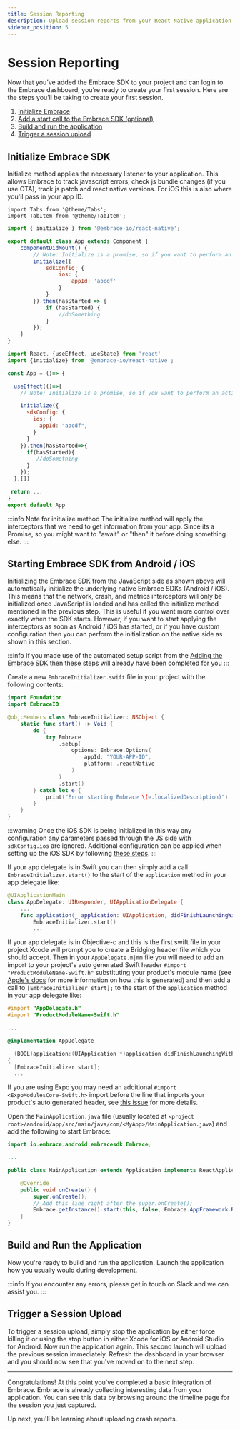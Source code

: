 ```yaml
---
title: Session Reporting
description: Upload session reports from your React Native application using the Embrace SDK
sidebar_position: 5
---
```


# Session Reporting

Now that you’ve added the Embrace SDK to your project and can login to the Embrace dashboard, you’re ready to create your first session.
Here are the steps you’ll be taking to create your first session.

1. [Initialize Embrace](/react-native/5x/integration/session-reporting#initialize-embrace-sdk)
1. [Add a start call to the Embrace SDK (optional)](/react-native/5x/integration/session-reporting#starting-embrace-sdk-from-android--ios)
1. [Build and run the application](/react-native/5x/integration/session-reporting#build-and-run-the-application)
1. [Trigger a session upload](/react-native/5x/integration/session-reporting#trigger-a-session-upload)

## Initialize Embrace SDK

Initialize method applies the necessary listener to your application. This allows Embrace to track javascript errors,
check js bundle changes (if you use OTA), track js patch and react native versions. For iOS this is also where you'll
pass in your app ID.

```mdx-code-block
import Tabs from '@theme/Tabs';
import TabItem from '@theme/TabItem';
```

<Tabs groupId="platform" queryString="platform">
<TabItem value="ios" label="Component">

```javascript
import { initialize } from '@embrace-io/react-native';

export default class App extends Component {
	componentDidMount() {
		// Note: Initialize is a promise, so if you want to perform an action and it must be tracked, it is recommended to use await to wait for the method to finish
		initialize({
			sdkConfig: {
				ios: {
					appId: 'abcdf'
				}
			}
		}).then(hasStarted => {
			if (hasStarted) {
				//doSomething
			}
		});
	}
}
```

</TabItem>
<TabItem value="hooks" label="Hooks">

```javascript
import React, {useEffect, useState} from 'react'
import {initialize} from '@embrace-io/react-native';

const App = ()=> {

  useEffect(()=>{
    // Note: Initialize is a promise, so if you want to perform an action and it must be tracked, it is recommended to use await to wait for the method to finish

    initialize({
      sdkConfig: {
        ios: {
          appId: "abcdf",
        }
      }
    }).then(hasStarted=>{
      if(hasStarted){
         //doSomething
      }
    });
  },[])

 return ...
}
export default App
```

</TabItem>
</Tabs>

:::info Note for initialize method
The initialize method will apply the interceptors that we need to get information from your app. Since its a Promise, so you might want to "await" or "then" it before doing something else.
:::

## Starting Embrace SDK from Android / iOS

Initializing the Embrace SDK from the JavaScript side as shown above will automatically initialize the underlying native
Embrace SDKs (Android / iOS). This means that the network, crash, and metrics interceptors will only be initialized once
JavaScript is loaded and has called the initialize method mentioned in the previous step. This is useful if you want more
control over exactly when the SDK starts. However, if you want to start applying the interceptors as soon as Android / iOS
has started, or if you have custom configuration then you can perform the initialization on the native side as shown in
this section.

:::info
If you made use of the automated setup script from the [Adding the Embrace SDK](/react-native/5x/integration/add-embrace-sdk/#setup-script)
then these steps will already have been completed for you
:::

<Tabs groupId="platform" queryString="platform">

<TabItem value="ios" label="iOS">

Create a new `EmbraceInitializer.swift` file in your project with the following contents:

```swift
import Foundation
import EmbraceIO

@objcMembers class EmbraceInitializer: NSObject {
    static func start() -> Void {
        do {
            try Embrace
                .setup(
                    options: Embrace.Options(
                        appId: "YOUR-APP-ID",
                        platform: .reactNative
                    )
                )
                .start()
        } catch let e {
            print("Error starting Embrace \(e.localizedDescription)")
        }
    }
}
```

:::warning
Once the iOS SDK is being initialized in this way any configuration any parameters passed through the JS side with
`sdkConfig.ios` are ignored. Additional configuration can be applied when setting up the iOS SDK by following [these steps](/ios/open-source/integration/embrace-options/).
:::

If your app delegate is in Swift you can then simply add a call `EmbraceInitializer.start()` to the start of the
`application` method in your app delegate like:

```swift
@UIApplicationMain
class AppDelegate: UIResponder, UIApplicationDelegate {
    ...
    func application(_ application: UIApplication, didFinishLaunchingWithOptions launchOptions: [UIApplication.LaunchOptionsKey: Any]?) -> Bool {
        EmbraceInitializer.start()
        ...
```

If your app delegate is in Objective-c and this is the first swift file in your project Xcode will prompt you to create
a Bridging header file which you should accept. Then in your `AppDelegate.m|mm` file you will need to add an import to
your project's auto generated Swift header `#import "ProductModuleName-Swift.h"` substituting your product's module name
(see [Apple's docs](https://developer.apple.com/documentation/swift/importing-swift-into-objective-c#Overview) for more
information on how this is generated) and then add a call to `[EmbraceInitializer start];` to the start of the
`application` method in your app delegate like:

```objectivec
#import "AppDelegate.h"
#import "ProductModuleName-Swift.h"

...

@implementation AppDelegate

- (BOOL)application:(UIApplication *)application didFinishLaunchingWithOptions:(NSDictionary *)launchOptions
{
  [EmbraceInitializer start];
  ...
```

If you are using Expo you may need an additional `#import <ExpoModulesCore-Swift.h>` import before the line that
imports your product's auto generated header, see [this issue](https://github.com/expo/expo/issues/17705#issuecomment-1196251146)
for more details.

</TabItem>
<TabItem value="android" label="Android">

Open the `MainApplication.java` file (usually located at `<project root>/android/app/src/main/java/com/<MyApp>/MainApplication.java`)
and add the following to start Embrace:

```java
import io.embrace.android.embracesdk.Embrace;

...

public class MainApplication extends Application implements ReactApplication {

    @Override
    public void onCreate() {
        super.onCreate();
        // Add this line right after the super.onCreate();
        Embrace.getInstance().start(this, false, Embrace.AppFramework.REACT_NATIVE);
    }
}
```

</TabItem>
</Tabs>

## Build and Run the Application

Now you're ready to build and run the application.
Launch the application how you usually would during development.

:::info
If you encounter any errors, please get in touch on Slack and we can assist you.
:::

## Trigger a Session Upload

To trigger a session upload, simply stop the application by either force killing
it or using the stop button in either Xcode for iOS or Android Studio for Android.
Now run the application again.
This second launch will upload the previous session immediately.
Refresh the dashboard in your browser and you should now see that you've moved on to the next step.

---

Congratulations! At this point you've completed a basic integration of Embrace.
Embrace is already collecting interesting data from your application. You can
see this data by browsing around the timeline page for the session you just captured.

Up next, you'll be learning about uploading crash reports.
